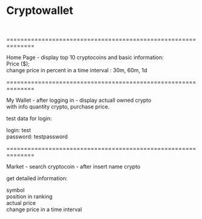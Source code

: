<h1>Cryptowallet</h1></br>

==============================================================

Home Page - display top 10 cryptocoins and basic information:</br>
Price ($);</br>
change price in percent in a time interval : 30m, 60m, 1d</br>

==============================================================

My Wallet - after logging in - display actuall owned crypto</br>
with info quantity crypto, purchase price.</br>

test data for login:</br>

login: test</br>
password: testpassword</br>

==============================================================

Market - search cryptocoin - after insert name crypto</br>

get detailed information: </br>

symbol</br>
position in ranking</br>
actual price</br>
change price in a time interval</br>
